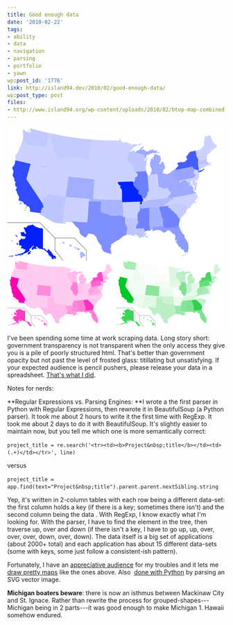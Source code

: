 ```yaml
---
title: Good enough data
date: '2010-02-22'
tags:
- ability
- data
- navigation
- parsing
- portfolio
- yawn
wp:post_id: '1776'
link: http://island94.dev/2010/02/good-enough-data/
wp:post_type: post
files:
- http://www.island94.org/wp-content/uploads/2010/02/btop-map-combined-500x462.png
---
```


![](2010-02-22-Good-enough-data/btop-map-combined-500x462.png "btop-map-combined")

I've been spending some time at work scraping data. Long story short: government transparency is not transparent when the only access they give you is a pile of poorly structured html. That's better than government opacity but not past the level of frosted glass: titillating but unsatisfying. If your expected audience is pencil pushers, please release your data in a spreadsheet. [That's what I did](http://transmissionproject.org/current/2009/11/ntia-broadband-access-data).

Notes for nerds:

**Regular Expressions vs. Parsing Engines: **I wrote a the first parser in Python with Regular Expressions, then rewrote it in BeautifulSoup (a Python parser). It took me about 2 hours to write it the first time with RegExp. It took me about 2 days to do it with BeautifulSoup. It's slightly easier to maintain now, but you tell me which one is more semantically correct:

`project_title = re.search('<tr><td><b>Project&nbsp;title</b></td><td>(.+)</td></tr>', line)`

versus

`project_title = app.find(text="Project&nbsp;title").parent.parent.nextSibling.string`

Yep, it's written in 2-column tables with each row being a different data-set: the first column holds a key (if there is a key; sometimes there isn't) and the second column being the data . With RegExp, I know exactly what I'm looking for. With the parser, I have to find the element in the tree, then traverse up, over and down (if there isn't a key, I have to go up, up, over, over, over, down, over, down). The data itself is a big set of applications (about 2000+ total) and each application has about 15 different data-sets (some with keys, some just follow a consistent-ish pattern).

Fortunately, I have an [appreciative audience](http://www.media-democracy.net/) for my troubles and it lets me [draw pretty maps](http://transmissionproject.org/current/2010/2/btop-applications-and-awards-by-state) like the ones above. Also  [done with Python](http://flowingdata.com/2009/11/12/how-to-make-a-us-county-thematic-map-using-free-tools/) by parsing an SVG vector image.

**Michigan boaters beware**: there is now an isthmus between Mackinaw City and St. Ignace. Rather than rewrite the process for grouped-shapes---Michigan being in 2 parts---it was good enough to make Michigan 1. Hawaii somehow endured.